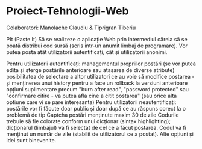# Proiect-Tehnologii-Web
Colaboratori: Manolache Claudiu & Tiprigran Tiberiu

PIt (Paste It)
Să se realizeze o aplicație Web prin intermediul căreia să se poată distribui cod sursă (scris intr-un anumit limbaj de programare). Vor putea posta atât utilizatorii autentificați, cât și utilizatorii anonimi.

Pentru utilizatorii autentificați:
managementul propriilor postări (se vor putea edita și șterge postările anterioare sau atașarea de diverse atribute)
posibilitatea de selectare a altor utilizatori ce au voie să modifice postarea - și menținerea unui history pentru a face un rollback la versiuni anterioare
opțiuni suplimentare precum "burn after read", "password protected" sau "confirmare citire - va putea afla cine a citit postarea" (sau orice alta optiune care vi se pare interesanta)
Pentru utilizatorii neautentificați:
postările vor fi făcute doar public și doar după ce au răspuns corect la o problemă de tip Captcha
postări menținute maxim 30 de zile
Codurile trebuie să fie colorate conform unui dicționar (sintax highlighting); dicționarul (limbajul) va fi selectat de cel ce a făcut postarea.
Codul va fi menținut un număr de zile (stabilit de utilizatorul ce a postat).
Alte opțiuni și idei sunt binevenite.
